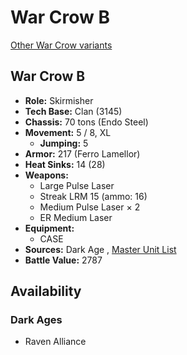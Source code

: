 # War Crow B 

[Other War Crow variants](../war_crow.md) 

## War Crow B 

- **Role:** Skirmisher 
- **Tech Base:** Clan (3145) 
- **Chassis:** 70 tons (Endo Steel) 
- **Movement:** 5 / 8, XL 
  - **Jumping:** 5 
- **Armor:** 217 (Ferro Lamellor) 
- **Heat Sinks:** 14 (28) 
- **Weapons:** 
  - Large Pulse Laser 
  - Streak LRM 15 (ammo: 16) 
  - Medium Pulse Laser × 2 
  - ER Medium Laser 
- **Equipment:** 
  - CASE 
- **Sources:** Dark Age , [Master Unit List](http://masterunitlist.info/Unit/Details/7547/war-crow-b) 
- **Battle Value:** 2787 

## Availability 

### Dark Ages 

- Raven Alliance 


